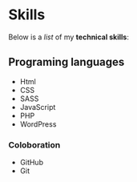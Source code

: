 # Skills

Below is a _list_ of my **technical skills**:

## Programing languages
- Html
- CSS
- SASS
- JavaScript
- PHP
- WordPress

### Coloboration
- GitHub
- Git
